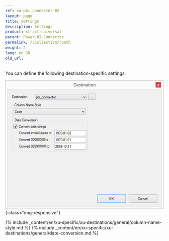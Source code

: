 ```yaml
---
ref: xu-pbi_connector-02
layout: page
title: Settings
description: Settings
product: xtract-universal
parent: Power-BI-Connector
permalink: /:collection/:path
weight: 2
lang: en_GB
old_url:
---
```


You can define the following destination-specific settings:

![pbi-configuration](/img/content/XU_pbi_connector_destination.jpg){:class="img-responsive"}

{% include _content/en/xu-specific/xu-destinations/general/column-name-style.md %}
{% include _content/en/xu-specific/xu-destinations/general/date-conversion.md %}
